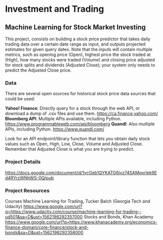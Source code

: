 # Investment and Trading
## Machine Learning for Stock Market Investing
This project, consists on building a stock price predictor that takes daily trading data over a certain date range as input, and outputs projected estimates for given query dates. Note that the inputs will contain multiple metrics, such as opening price (Open), highest price the stock traded at (High), how many stocks were traded (Volume) and closing price adjusted for stock splits and dividends (Adjusted Close); your system only needs to predict the Adjusted Close price.

### Data
There are several open sources for historical stock price data sources that could be used:

**Yahoo! Finance**: Directly query for a stock through the web API, or download a dump of .csv files and use them.
https://ca.finance.yahoo.com/
**Bloomberg API**: Multiple APIs available, including Python.
https://www.programmableweb.com/api/bloomberg
**Quandl**: Also multiple APIs, including Python.
https://www.quandl.com/

Look for an API endpoint/library function that lets you obtain daily stock values such as Open, High, Low, Close, Volume and Adjusted Close. Remember that Adjusted Close is what you are trying to predict.

### Project Details

https://docs.google.com/document/d/1ycGeb1QYKATG6jvz74SAMqxrlek9Ed4RYrzWNhWS-0Q/pub

### Project Resources
Courses
Machine Learning for Trading, Tucker Balch (Georgia Tech and Udacity)
https://www.google.com/url?q=https://www.udacity.com/course/machine-learning-for-trading--ud501&sa=D&ust=1562198292357000
Stocks and Bonds, Khan Academy
https://www.google.com/url?q=https://www.khanacademy.org/economics-finance-domain/core-finance/stock-and-bonds&sa=D&ust=1562198292358000




